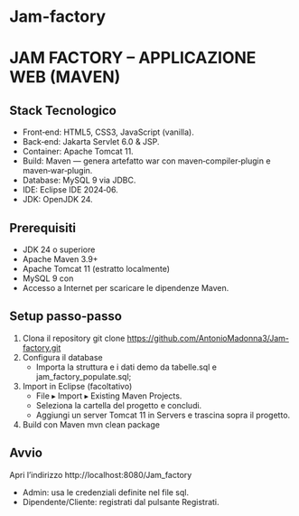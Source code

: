 # Jam-factory
JAM FACTORY – APPLICAZIONE WEB (MAVEN)
===================================================================

Stack Tecnologico
-----------------
- Front‑end: HTML5, CSS3, JavaScript (vanilla).
- Back‑end: Jakarta Servlet 6.0 & JSP.
- Container: Apache Tomcat 11.
- Build: Maven — genera artefatto war con maven‑compiler‑plugin e maven‑war‑plugin.
- Database: MySQL 9 via JDBC.
- IDE: Eclipse IDE 2024‑06.
- JDK: OpenJDK 24.


Prerequisiti
------------
- JDK 24 o superiore
- Apache Maven 3.9+
- Apache Tomcat 11 (estratto localmente)
- MySQL 9 con 
- Accesso a Internet per scaricare le dipendenze Maven.

Setup passo‑passo
-----------------
1. Clona il repository
   git clone https://github.com/AntonioMadonna3/Jam-factory.git
2. Configura il database
   - Importa la struttura e i dati demo da tabelle.sql e jam_factory_populate.sql;
3. Import in Eclipse (facoltativo)
   - File ▸ Import ▸ Existing Maven Projects.
   - Seleziona la cartella del progetto e concludi.
   - Aggiungi un server Tomcat 11 in Servers e trascina sopra il progetto.
4. Build con Maven
   mvn clean package

Avvio
-----
Apri l’indirizzo http://localhost:8080/Jam_factory

- Admin: usa le credenziali definite nel file sql.
- Dipendente/Cliente: registrati dal pulsante Registrati.

